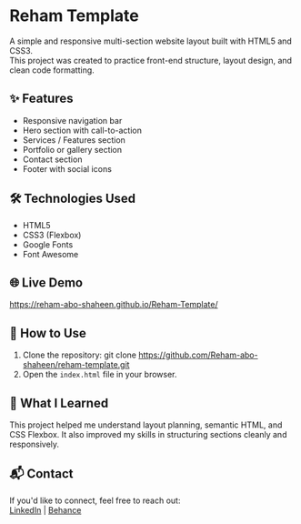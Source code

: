 # Reham Template

A simple and responsive multi-section website layout built with HTML5 and CSS3.  
This project was created to practice front-end structure, layout design, and clean code formatting.

## ✨ Features

- Responsive navigation bar
- Hero section with call-to-action
- Services / Features section
- Portfolio or gallery section
- Contact section
- Footer with social icons

## 🛠️ Technologies Used

- HTML5
- CSS3 (Flexbox)
- Google Fonts
- Font Awesome


## 🌐 Live Demo

 https://reham-abo-shaheen.github.io/Reham-Template/

## 📁 How to Use

1. Clone the repository:
git clone https://github.com/Reham-abo-shaheen/reham-template.git
2. Open the `index.html` file in your browser.

## 🎯 What I Learned

This project helped me understand layout planning, semantic HTML, and CSS Flexbox. It also improved my skills in structuring sections cleanly and responsively.

## 📬 Contact

If you'd like to connect, feel free to reach out:  
[LinkedIn](https://www.linkedin.com/in/reham-abo-shaheen-17596326a/) | [Behance](https://www.behance.net/rehamaboshaheen)

